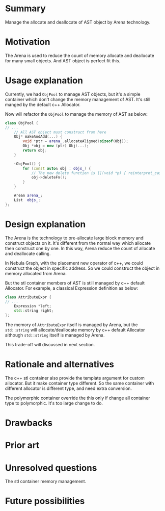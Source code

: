 # Summary

Manage the allocate and deallocate of AST object by Arena technology.

# Motivation

The Arena is used to reduce the count of memory allocate and deallocate for many small objects. And AST object is perfect fit this.

# Usage explanation

Currently, we had `ObjPool` to manage AST objects, but it's a simple container which don't change the memory management of AST. It's still manged by the default c++ Allocator.

Now will refactor the `ObjPool` to manage the memory of AST as below:

```c++
class ObjPool {
// ...
    // All AST object must construct from here
    Obj* makeAndAdd(...) {
        void *ptr = arena_.allocateAligned(sizeof(Obj));
        Obj *obj = new (ptr) Obj(...);
        return obj;
    }

    ~ObjPool() {
        for (const auto& obj : objs_) {
            // The new delete function is [](void *p) { reinterpret_cast<T*>(p)->~T() };
            obj->deleteFn();
        }
    }

    Arean arena_;
    List  objs_;
};
```

# Design explanation

The Arena is the technology to pre-allocate large block memory and construct objects on it. It's different from the normal way which allocate then construct one by one. In this way, Arena reduce the count of allocate and deallocate calling.

In Nebula Graph, with the placement new operator of c++, we could construct the object in specific address. So we could construct the object in memory allocated from Arena.

But the stl container members of AST is still managed by c++ default Allocator. For example, a classical Expression definition as below:

```c++
class AttributeExpr {
// ...
    Expression *left;
    std::string right;
};
```

The memory of `AttributeExpr` itself is managed by Arena, but the `std::string` will allocate/deallocate memory by c++ default Allocator although `std::string` itself is managed by Arena.

This trade-off will discussed in next section.

# Rationale and alternatives

The c++ stl container also provide the template argument for custom allocator. But it make container type different. So the same container with different allocator is different type, and need extra conversion.

The polymorphic container override the this only if change all container type to polymorphic. It's too large change to do.

# Drawbacks

# Prior art

# Unresolved questions

The stl container memory management.

# Future possibilities
